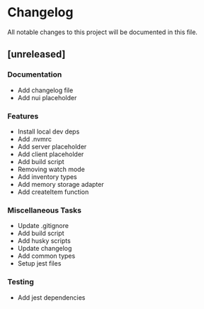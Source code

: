 # Changelog

All notable changes to this project will be documented in this file.

## [unreleased]

### Documentation

- Add changelog file
- Add nui placeholder

### Features

- Install local dev deps
- Add .nvmrc
- Add server placeholder
- Add client placeholder
- Add build script
- Removing watch mode
- Add inventory types
- Add memory storage adapter
- Add createItem function

### Miscellaneous Tasks

- Update .gitignore
- Add build script
- Add husky scripts
- Update changelog
- Add common types
- Setup jest files

### Testing

- Add jest dependencies

<!-- generated by git-cliff -->
